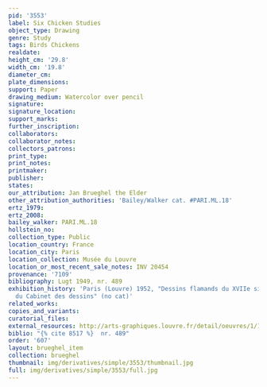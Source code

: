 ```yaml
---
pid: '3553'
label: Six Chicken Studies
object_type: Drawing
genre: Study
tags: Birds Chickens
realdate: 
height_cm: '29.8'
width_cm: '19.8'
diameter_cm: 
plate_dimensions: 
support: Paper
drawing_medium: Watercolor over pencil
signature: 
signature_location: 
support_marks: 
further_inscription: 
collaborators: 
collaborator_notes: 
collectors_patrons: 
print_type: 
print_notes: 
printmaker: 
publisher: 
states: 
our_attribution: Jan Brueghel the Elder
other_attribution_authorities: 'Bailey/Walker cat. #PARI.ML.18'
ertz_1979: 
ertz_2008: 
bailey_walker: PARI.ML.18
hollstein_no: 
collection_type: Public
location_country: France
location_city: Paris
location_collection: Musée du Louvre
location_or_most_recent_sale_notes: INV 20454
provenance: '7109'
bibliography: Lugt 1949, nr. 489
exhibition_history: 'Paris (Louvre) 1952, "Dessins flamands du XVIIe siècle: IIe exposition
  du Cabinet des dessins" (no cat)'
related_works: 
copies_and_variants: 
curatorial_files: 
external_resources: http://arts-graphiques.louvre.fr/detail/oeuvres/1/110650-Six-etudes-de-poules
biblio: "{% cite 8517 %}  nr. 489"
order: '607'
layout: brueghel_item
collection: brueghel
thumbnail: img/derivatives/simple/3553/thumbnail.jpg
full: img/derivatives/simple/3553/full.jpg
---
```

